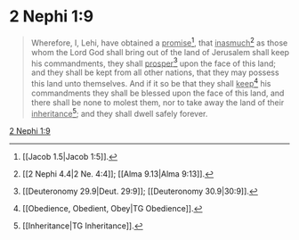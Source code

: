 # 2 Nephi 1:9

> Wherefore, I, Lehi, have obtained a <u>promise</u>[^a], that <u>inasmuch</u>[^b] as those whom the Lord God shall bring out of the land of Jerusalem shall keep his commandments, they shall <u>prosper</u>[^c] upon the face of this land; and they shall be kept from all other nations, that they may possess this land unto themselves. And if it so be that they shall <u>keep</u>[^d] his commandments they shall be blessed upon the face of this land, and there shall be none to molest them, nor to take away the land of their <u>inheritance</u>[^e]; and they shall dwell safely forever.

[2 Nephi 1:9](https://www.churchofjesuschrist.org/study/scriptures/bofm/2-ne/1?lang=eng&id=p9#p9)


[^a]: [[Jacob 1.5|Jacob 1:5]].  
[^b]: [[2 Nephi 4.4|2 Ne. 4:4]]; [[Alma 9.13|Alma 9:13]].  
[^c]: [[Deuteronomy 29.9|Deut. 29:9]]; [[Deuteronomy 30.9|30:9]].  
[^d]: [[Obedience, Obedient, Obey|TG Obedience]].  
[^e]: [[Inheritance|TG Inheritance]].  
